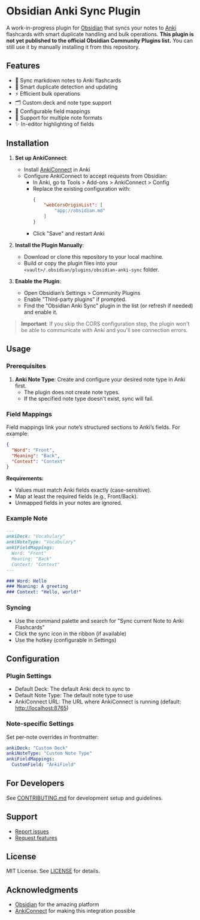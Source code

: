 # Obsidian Anki Sync Plugin

A work-in-progress plugin for [Obsidian](https://obsidian.md) that syncs your notes to [Anki](https://apps.ankiweb.net/) flashcards with smart duplicate handling and bulk operations. **This plugin is not yet published to the official Obsidian Community Plugins list.** You can still use it by manually installing it from this repository.

## Features

- 🔄 Sync markdown notes to Anki flashcards
- 🎯 Smart duplicate detection and updating
- ⚡️ Efficient bulk operations
- 🗂 Custom deck and note type support
- 🔧 Configurable field mappings
- 📝 Support for multiple note formats
- ✨ In-editor highlighting of fields

## Installation

1. **Set up AnkiConnect**:
   - Install [AnkiConnect](https://ankiweb.net/shared/info/2055492159) in Anki
   - Configure AnkiConnect to accept requests from Obsidian:
     - In Anki, go to Tools > Add-ons > AnkiConnect > Config
     - Replace the existing configuration with:
       ```json
       {
           "webCorsOriginList": [
               "app://obsidian.md"
           ]
       }
       ```
     - Click "Save" and restart Anki
2. **Install the Plugin Manually**:
   - Download or clone this repository to your local machine.
   - Build or copy the plugin files into your `<vault>/.obsidian/plugins/obsidian-anki-sync` folder.

3. **Enable the Plugin**:
   - Open Obsidian’s Settings > Community Plugins
   - Enable "Third-party plugins" if prompted.
   - Find the "Obsidian Anki Sync" plugin in the list (or refresh if needed) and enable it.

> **Important**: If you skip the CORS configuration step, the plugin won't be able to communicate with Anki and you'll see connection errors.

## Usage

### Prerequisites

1. **Anki Note Type**: Create and configure your desired note type in Anki first.
   - The plugin does not create note types.
   - If the specified note type doesn't exist, sync will fail.

### Field Mappings

Field mappings link your note’s structured sections to Anki’s fields. For example:

```json
{
  "Word": "Front",
  "Meaning": "Back",
  "Context": "Context"
}
```

**Requirements:**

- Values must match Anki fields exactly (case-sensitive).
- Map at least the required fields (e.g., Front/Back).
- Unmapped fields in your notes are ignored.

### Example Note

```markdown
---
ankiDeck: "Vocabulary"
ankiNoteType: "Vocabulary"
ankiFieldMappings:
  Word: "Front"
  Meaning: "Back"
  Context: "Context"
---

### Word: Hello
### Meaning: A greeting
### Context: "Hello, world!"
```

### Syncing

- Use the command palette and search for "Sync current Note to Anki Flashcards"
- Click the sync icon in the ribbon (if available)
- Use the hotkey (configurable in Settings)

## Configuration

### Plugin Settings

- Default Deck: The default Anki deck to sync to
- Default Note Type: The default note type to use
- AnkiConnect URL: The URL where AnkiConnect is running (default: <http://localhost:8765>)

### Note-specific Settings

Set per-note overrides in frontmatter:

```yaml
ankiDeck: "Custom Deck"
ankiNoteType: "Custom Note Type"
ankiFieldMappings:
  CustomField: "AnkiField"
```

## For Developers

See [CONTRIBUTING.md](CONTRIBUTING.md) for development setup and guidelines.

## Support

- [Report issues](https://github.com/nnnoel/obsidian-anki-sync/issues)
- [Request features](https://github.com/nnnoel/obsidian-anki-sync/issues)

## License

MIT License. See [LICENSE](LICENSE) for details.

## Acknowledgments

- [Obsidian](https://obsidian.md) for the amazing platform
- [AnkiConnect](https://ankiweb.net/shared/info/2055492159) for making this integration possible